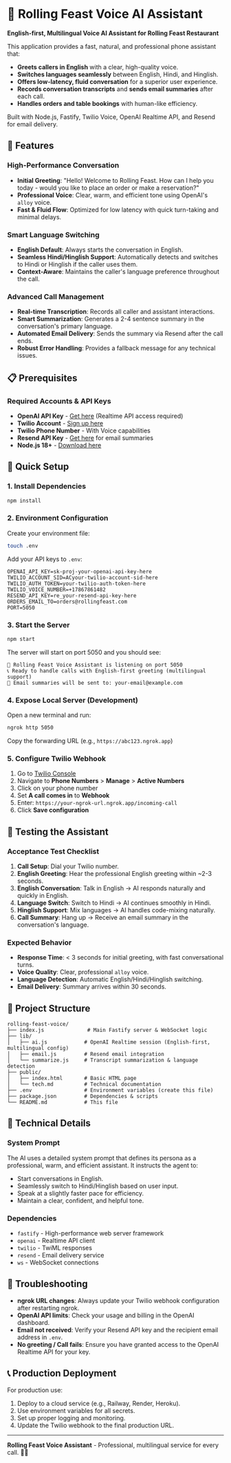# 🍜 Rolling Feast Voice AI Assistant

**English-first, Multilingual Voice AI Assistant for Rolling Feast Restaurant**

This application provides a fast, natural, and professional phone assistant that:
- **Greets callers in English** with a clear, high-quality voice.
- **Switches languages seamlessly** between English, Hindi, and Hinglish.
- **Offers low-latency, fluid conversation** for a superior user experience.
- **Records conversation transcripts** and **sends email summaries** after each call.
- **Handles orders and table bookings** with human-like efficiency.

Built with Node.js, Fastify, Twilio Voice, OpenAI Realtime API, and Resend for email delivery.

## 🎯 Features

### High-Performance Conversation
- **Initial Greeting**: "Hello! Welcome to Rolling Feast. How can I help you today - would you like to place an order or make a reservation?"
- **Professional Voice**: Clear, warm, and efficient tone using OpenAI's `alloy` voice.
- **Fast & Fluid Flow**: Optimized for low latency with quick turn-taking and minimal delays.

### Smart Language Switching
- **English Default**: Always starts the conversation in English.
- **Seamless Hindi/Hinglish Support**: Automatically detects and switches to Hindi or Hinglish if the caller uses them.
- **Context-Aware**: Maintains the caller's language preference throughout the call.

### Advanced Call Management
- **Real-time Transcription**: Records all caller and assistant interactions.
- **Smart Summarization**: Generates a 2-4 sentence summary in the conversation's primary language.
- **Automated Email Delivery**: Sends the summary via Resend after the call ends.
- **Robust Error Handling**: Provides a fallback message for any technical issues.

## 📋 Prerequisites

### Required Accounts & API Keys
- **OpenAI API Key** - [Get here](https://platform.openai.com/) (Realtime API access required)
- **Twilio Account** - [Sign up here](https://www.twilio.com/try-twilio)
- **Twilio Phone Number** - With Voice capabilities
- **Resend API Key** - [Get here](https://resend.com/) for email summaries
- **Node.js 18+** - [Download here](https://nodejs.org/)

## 🚀 Quick Setup

### 1. Install Dependencies
```bash
npm install
```

### 2. Environment Configuration
Create your environment file:
```bash
touch .env
```

Add your API keys to `.env`:
```env
OPENAI_API_KEY=sk-proj-your-openai-api-key-here
TWILIO_ACCOUNT_SID=ACyour-twilio-account-sid-here
TWILIO_AUTH_TOKEN=your-twilio-auth-token-here
TWILIO_VOICE_NUMBER=+17867861482
RESEND_API_KEY=re_your-resend-api-key-here
ORDERS_EMAIL_TO=orders@rollingfeast.com
PORT=5050
```

### 3. Start the Server
```bash
npm start
```

The server will start on port 5050 and you should see:
```
🍜 Rolling Feast Voice Assistant is listening on port 5050
📞 Ready to handle calls with English-first greeting (multilingual support)
📧 Email summaries will be sent to: your-email@example.com
```

### 4. Expose Local Server (Development)
Open a new terminal and run:
```bash
ngrok http 5050
```
Copy the forwarding URL (e.g., `https://abc123.ngrok.app`)

### 5. Configure Twilio Webhook
1. Go to [Twilio Console](https://console.twilio.com/)
2. Navigate to **Phone Numbers** > **Manage** > **Active Numbers**
3. Click on your phone number
4. Set **A call comes in** to **Webhook**
5. Enter: `https://your-ngrok-url.ngrok.app/incoming-call`
6. Click **Save configuration**

## 🧪 Testing the Assistant

### Acceptance Test Checklist
1. **Call Setup**: Dial your Twilio number.
2. **English Greeting**: Hear the professional English greeting within ~2-3 seconds.
3. **English Conversation**: Talk in English → AI responds naturally and quickly in English.
4. **Language Switch**: Switch to Hindi → AI continues smoothly in Hindi.
5. **Hinglish Support**: Mix languages → AI handles code-mixing naturally.
6. **Call Summary**: Hang up → Receive an email summary in the conversation's language.

### Expected Behavior
- **Response Time**: < 3 seconds for initial greeting, with fast conversational turns.
- **Voice Quality**: Clear, professional `alloy` voice.
- **Language Detection**: Automatic English/Hindi/Hinglish switching.
- **Email Delivery**: Summary arrives within 30 seconds.

## 📁 Project Structure

```
rolling-feast-voice/
├── index.js              # Main Fastify server & WebSocket logic
├── lib/
│   ├── ai.js            # OpenAI Realtime session (English-first, multilingual config)
│   ├── email.js         # Resend email integration
│   └── summarize.js     # Transcript summarization & language detection
├── public/
│   ├── index.html       # Basic HTML page
│   └── tech.md          # Technical documentation
├── .env                 # Environment variables (create this file)
├── package.json         # Dependencies & scripts
└── README.md            # This file
```

## 🔧 Technical Details

### System Prompt
The AI uses a detailed system prompt that defines its persona as a professional, warm, and efficient assistant. It instructs the agent to:
- Start conversations in English.
- Seamlessly switch to Hindi/Hinglish based on user input.
- Speak at a slightly faster pace for efficiency.
- Maintain a clear, confident, and helpful tone.

### Dependencies
- `fastify` - High-performance web server framework
- `openai` - Realtime API client
- `twilio` - TwiML responses
- `resend` - Email delivery service
- `ws` - WebSocket connections

## 🚨 Troubleshooting

- **ngrok URL changes**: Always update your Twilio webhook configuration after restarting ngrok.
- **OpenAI API limits**: Check your usage and billing in the OpenAI dashboard.
- **Email not received**: Verify your Resend API key and the recipient email address in `.env`.
- **No greeting / Call fails**: Ensure you have granted access to the OpenAI Realtime API for your key.

## 📞 Production Deployment

For production use:
1. Deploy to a cloud service (e.g., Railway, Render, Heroku).
2. Use environment variables for all secrets.
3. Set up proper logging and monitoring.
4. Update the Twilio webhook to the final production URL.

---

**Rolling Feast Voice Assistant** - Professional, multilingual service for every call. 🍜📞
